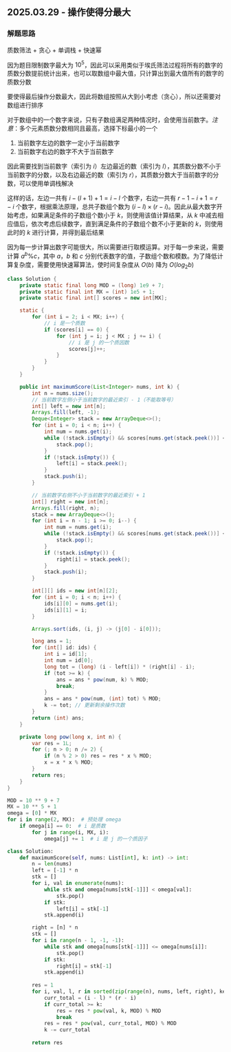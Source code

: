 ## 2025.03.29 - 操作使得分最大

### 解题思路
质数筛法 + 贪心 + 单调栈 + 快速幂

因为题目限制数字最大为 $10^5$，因此可以采用类似于埃氏筛法过程将所有的数字的质数分数提前统计出来，也可以取数组中最大值，只计算出到最大值所有的数字的质数分数

要使得最后操作分数最大，因此将数组按照从大到小考虑（贪心），所以还需要对数组进行排序

对于数组中的一个数字来说，只有子数组满足两种情况时，会使用当前数字。*注意*：多个元素质数分数相同且最高，选择下标最小的一个
1. 当前数字左边的数字一定小于当前数字
2. 当前数字右边的数字不大于当前数字

因此需要找到当前数字（索引为 $i$）左边最近的数（索引为 $l$），其质数分数不小于当前数字的分数，以及右边最近的数（索引为 $r$），其质数分数大于当前数字的分数，可以使用单调栈解决

这样的话，左边一共有 $i - (l + 1) + 1 = i - l$ 个数字，右边一共有 $r - 1 - i + 1 = r - i$ 个数字，根据乘法原理，总共子数组个数为 $(i - l) \times (r - i)$。因此从最大数字开始考虑，如果满足条件的子数组个数小于 $k$，则使用该值计算结果，从 $k$ 中减去相应值后，依次考虑后续数字，直到满足条件的子数组个数不小于更新的 $k$，则使用此时的 $k$ 进行计算，并得到最后结果

因为每一步计算出数字可能很大，所以需要进行取模运算。对于每一步来说，需要计算 $a ^ b \% c$，其中 $a$，$b$ 和 $c$ 分别代表数字的值，子数组个数和模数。为了降低计算复杂度，需要使用快速幂算法，使时间复杂度从 $O(b)$ 降为 $O(log_2 b)$

```java
class Solution {
    private static final long MOD = (long) 1e9 + 7;
    private static final int MX = (int) 1e5 + 1;
    private static final int[] scores = new int[MX];

    static {
        for (int i = 2; i < MX; i++) {
            // i 是一个质数
            if (scores[i] == 0) {
                for (int j = i; j < MX ; j += i) {
                    // i 是 j 的一个质因数
                    scores[j]++;
                }
            }
        }
    }

    public int maximumScore(List<Integer> nums, int k) {
        int n = nums.size();
        // 当前数字左侧小于当前数字的最近索引 - 1（不能取等号）
        int[] left = new int[n];
        Arrays.fill(left, -1);
        Deque<Integer> stack = new ArrayDeque<>();
        for (int i = 0; i < n; i++) {
            int num = nums.get(i);
            while (!stack.isEmpty() && scores[nums.get(stack.peek())] < scores[num]) {
                stack.pop();
            }
            if (!stack.isEmpty()) {
                left[i] = stack.peek();
            }
            stack.push(i);
        }

        // 当前数字右侧不小于当前数字的最近索引 + 1
        int[] right = new int[n];
        Arrays.fill(right, n);
        stack = new ArrayDeque<>();
        for (int i = n - 1; i >= 0; i--) {
            int num = nums.get(i);
            while (!stack.isEmpty() && scores[nums.get(stack.peek())] <= scores[num]) {
                stack.pop();
            }
            if (!stack.isEmpty()) {
                right[i] = stack.peek();
            }
            stack.push(i);
        }

        int[][] ids = new int[n][2];
        for (int i = 0; i < n; i++) {
            ids[i][0] = nums.get(i);
            ids[i][1] = i;
        }

        Arrays.sort(ids, (i, j) -> (j[0] - i[0]));

        long ans = 1;
        for (int[] id: ids) {
            int i = id[1];
            int num = id[0];
            long tot = (long) (i - left[i]) * (right[i] - i);
            if (tot >= k) {
                ans = ans * pow(num, k) % MOD;
                break;
            }
            ans = ans * pow(num, (int) tot) % MOD;
            k -= tot; // 更新剩余操作次数
        }
        return (int) ans;
    }

    private long pow(long x, int n) {
        var res = 1L;
        for (; n > 0; n /= 2) {
            if (n % 2 > 0) res = res * x % MOD;
            x = x * x % MOD;
        }
        return res;
    }
}
```

```python
MOD = 10 ** 9 + 7
MX = 10 ** 5 + 1
omega = [0] * MX
for i in range(2, MX):  # 预处理 omega
    if omega[i] == 0:  # i 是质数
        for j in range(i, MX, i):
            omega[j] += 1  # i 是 j 的一个质因子

class Solution:
    def maximumScore(self, nums: List[int], k: int) -> int:
        n = len(nums)
        left = [-1] * n
        stk = []
        for i, val in enumerate(nums):
            while stk and omega[nums[stk[-1]]] < omega[val]:
                stk.pop()
            if stk:
                left[i] = stk[-1]
            stk.append(i)

        right = [n] * n
        stk = []
        for i in range(n - 1, -1, -1):
            while stk and omega[nums[stk[-1]]] <= omega[nums[i]]:
                stk.pop()
            if stk:
                right[i] = stk[-1]
            stk.append(i)
        
        res = 1
        for i, val, l, r in sorted(zip(range(n), nums, left, right), key=lambda x: -x[1]):
            curr_total = (i - l) * (r - i)
            if curr_total >= k:
                res = res * pow(val, k, MOD) % MOD
                break
            res = res * pow(val, curr_total, MOD) % MOD
            k -= curr_total
        
        return res
```
